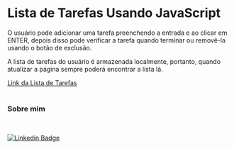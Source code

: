 # Lista de Tarefas Usando JavaScript

O usuário pode adicionar uma tarefa preenchendo a entrada e ao clicar em ENTER, depois disso pode verificar a tarefa quando terminar ou removê-la usando o botão de exclusão.

A lista de tarefas do usuário é armazenada localmente, portanto, quando atualizar a página sempre poderá encontrar a lista lá.

[Link da Lista de Tarefas](https://rafael-pc.github.io/lista-de-tarefas/)
<br><br>

### Sobre mim
<br>


[![Linkedin Badge](https://img.shields.io/badge/LinkedIn-%230077B5.svg?&style=flat-square&logo=linkedin&logoColor=white=LINK_LINKEDIN)](https://www.linkedin.com/in/rafael-pereira-01ab6012a/)
